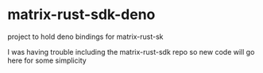 # matrix-rust-sdk-deno
project to hold deno bindings for matrix-rust-sk

I was having trouble including the matrix-rust-sdk repo so new code will go here for some simplicity
